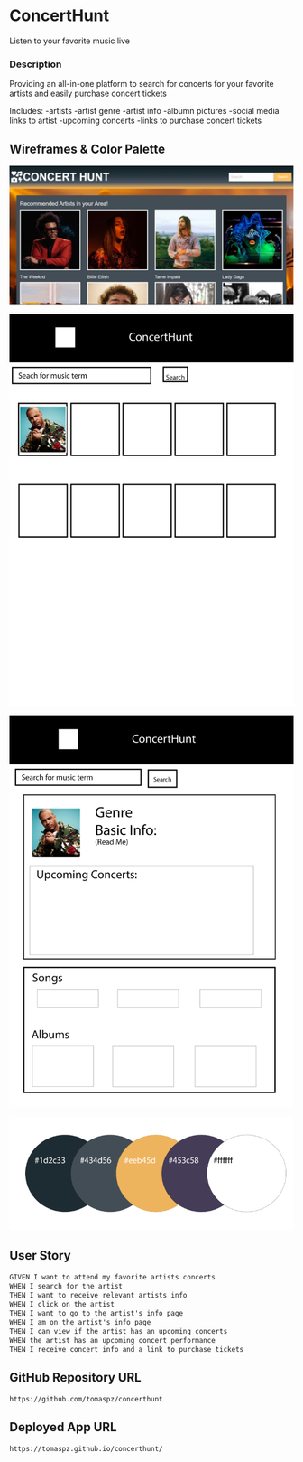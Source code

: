 # ConcertHunt

Listen to your favorite music live

### Description

Providing an all-in-one platform to search for concerts for your favorite artists and easily purchase concert tickets

Includes:
-artists
-artist genre
-artist info
-albumn pictures
-social media links to artist
-upcoming concerts
-links to purchase concert tickets

## Wireframes & Color Palette

![](/assets/images/Concert-Hunt.PNG)

![](/assets/images/Project-1-Rough-Draft-1.jpg)

![](/assets/images/Project-1-Rough-Draft-2.jpg)

![](/assets/images/Color-Palette.PNG)




## User Story

```
GIVEN I want to attend my favorite artists concerts
WHEN I search for the artist
THEN I want to receive relevant artists info
WHEN I click on the artist
THEN I want to go to the artist's info page
WHEN I am on the artist's info page
THEN I can view if the artist has an upcoming concerts
WHEN the artist has an upcoming concert performance
THEN I receive concert info and a link to purchase tickets

```


## GitHub Repository URL

```
https://github.com/tomaspz/concerthunt

```

## Deployed App URL

```
https://tomaspz.github.io/concerthunt/


```